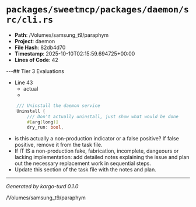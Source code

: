 # `packages/sweetmcp/packages/daemon/src/cli.rs`

- **Path**: /Volumes/samsung_t9/paraphym
- **Project**: daemon
- **File Hash**: 82db4d70  
- **Timestamp**: 2025-10-10T02:15:59.694725+00:00  
- **Lines of Code**: 42

---## Tier 3 Evaluations


- Line 43
  - actual
  - 

```rust
    /// Uninstall the daemon service
    Uninstall {
        /// Don't actually uninstall, just show what would be done
        #[arg(long)]
        dry_run: bool,
```

- is this actually a non-production indicator or a false positive? If false positive, remove it from the task file.
- If IT IS a non-production fake, fabrication, incomplete, dangeours or lacking implementation: add detailed notes explaining the issue and plan out the necessary replacement work in sequential steps. 
- Update this section of the task file with the notes and plan.

---

*Generated by kargo-turd 0.1.0*

/Volumes/samsung_t9/paraphym
